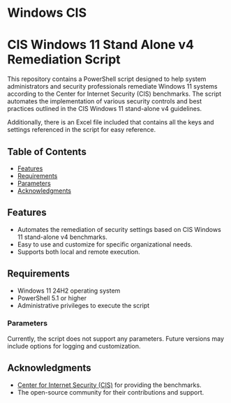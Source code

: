 # Windows CIS
# CIS Windows 11 Stand Alone v4 Remediation Script

This repository contains a PowerShell script designed to help system administrators and security professionals remediate Windows 11 systems according to the Center for Internet Security (CIS) benchmarks. The script automates the implementation of various security controls and best practices outlined in the CIS Windows 11 stand-alone v4 guidelines.

Additionally, there is an Excel file included that contains all the keys and settings referenced in the script for easy reference.

## Table of Contents

- [Features](#features)
- [Requirements](#requirements)
- [Parameters](#parameters)
- [Acknowledgments](#acknowledgments)

## Features

- Automates the remediation of security settings based on CIS Windows 11 stand-alone v4 benchmarks.
- Easy to use and customize for specific organizational needs.
- Supports both local and remote execution.

## Requirements

- Windows 11 24H2 operating system
- PowerShell 5.1 or higher
- Administrative privileges to execute the script

### Parameters

Currently, the script does not support any parameters. Future versions may include options for logging and customization.

## Acknowledgments

- [Center for Internet Security (CIS)](https://www.cisecurity.org/) for providing the benchmarks.
- The open-source community for their contributions and support.
